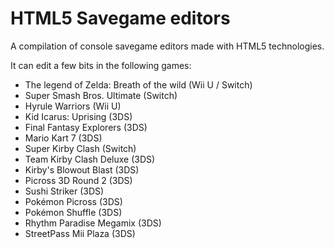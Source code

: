 # HTML5 Savegame editors
A compilation of console savegame editors made with HTML5 technologies.

It can edit a few bits in the following games:
 * The legend of Zelda: Breath of the wild (Wii U / Switch)
 * Super Smash Bros. Ultimate (Switch)
 * Hyrule Warriors (Wii U)
 * Kid Icarus: Uprising (3DS)
 * Final Fantasy Explorers (3DS)
 * Mario Kart 7 (3DS)
 * Super Kirby Clash (Switch)
 * Team Kirby Clash Deluxe (3DS)
 * Kirby's Blowout Blast (3DS)
 * Picross 3D Round 2 (3DS)
 * Sushi Striker (3DS)
 * Pokémon Picross (3DS)
 * Pokémon Shuffle (3DS)
 * Rhythm Paradise Megamix (3DS)
 * StreetPass Mii Plaza (3DS)
